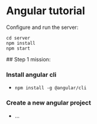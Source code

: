 # Angular tutorial

Configure and run the server:
```
cd server
npm install
npm start
```

## Step 1 mission:

### Install angular cli 
* `npm install -g @angular/cli`

### Create a new angular project
* ...
